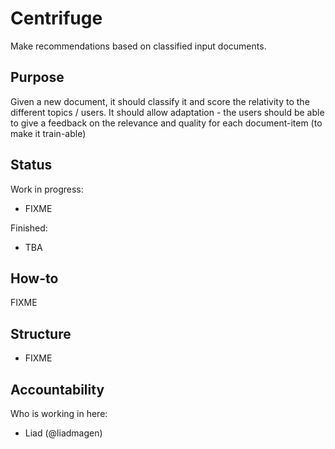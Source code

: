 # Centrifuge

Make recommendations based on classified input documents.


## Purpose

Given a new document, it should classify it and score the relativity to the different topics / users. It should allow adaptation - the users should be able to give a feedback on the relevance and quality for each document-item (to make it train-able)


## Status

Work in progress:

* FIXME

Finished:

* TBA


## How-to

FIXME


## Structure

* FIXME


## Accountability

Who is working in here:

* Liad (@liadmagen)

